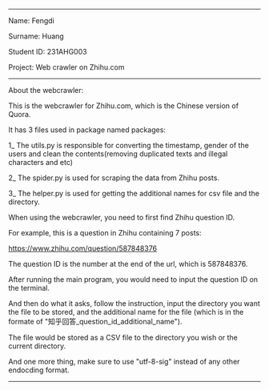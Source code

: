 **********************************
Name: Fengdi

Surname: Huang

Student ID: 231AHG003

Project: Web crawler on Zhihu.com
**********************************
About the webcrawler:

This is the webcrawler for Zhihu.com, which is the Chinese version of Quora.

It has 3 files used in package named packages:

  1_ The utils.py is responsible for converting the timestamp, gender of the users and clean the contents(removing duplicated texts and illegal characters and etc)

  2_ The spider.py is used for scraping the data from Zhihu posts.

  3_ The helper.py is used for getting the additional names for csv file and the directory.


When using the webcrawler, you need to first find Zhihu question ID.

For example, this is a question in Zhihu containing 7 posts: 

https://www.zhihu.com/question/587848376

The question ID is the number at the end of the url, which is 587848376.


After running the main program, you would need to input the question ID on the terminal. 

And then do what it asks, follow the instruction, input the directory you want the file to be stored, and the additional name for the file (which is in the formate of "知乎回答_question_id_additional_name").

The file would be stored as a CSV file to the directory you wish or the current directory.

And one more thing, make sure to use "utf-8-sig" instead of any other endocding format.

**********************************
